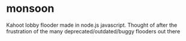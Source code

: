 # monsoon
Kahoot lobby flooder made in node.js javascript. Thought of after the frustration of the many deprecated/outdated/buggy flooders out there

